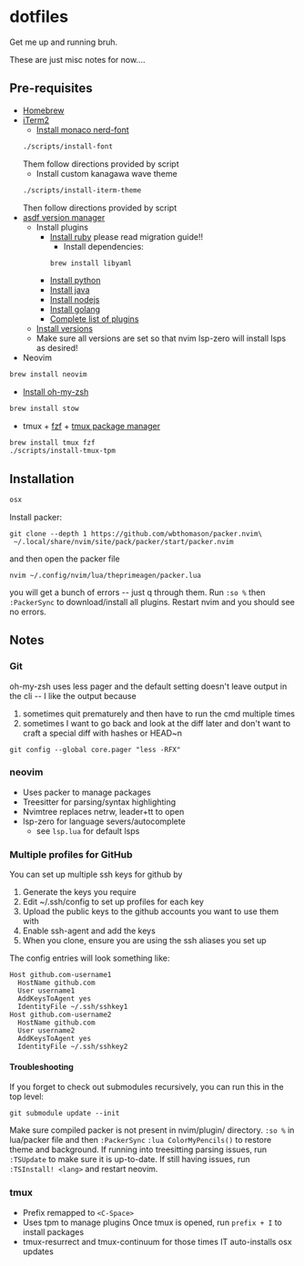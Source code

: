 # dotfiles
Get me up and running bruh.

These are just misc notes for now....

## Pre-requisites

* [Homebrew](https://docs.brew.sh/Installation)
* [iTerm2](https://iterm2.com/downloads.html)
    * [Install monaco nerd-font](https://github.com/Karmenzind/monaco-nerd-fonts)
    ```zsh
    ./scripts/install-font
    ```
    Them follow directions provided by script
    * Install custom kanagawa wave theme
    ```zsh
    ./scripts/install-iterm-theme
    ```
    Then follow directions provided by script
* [asdf version manager](https://asdf-vm.com/guide/getting-started.html)
    * Install plugins
        * [Install ruby](https://github.com/asdf-vm/asdf-ruby) please read migration guide!!
            * Install dependencies:
            ```zsh
            brew install libyaml
            ```
        * [Install python](https://github.com/asdf-community/asdf-python)
        * [Install java](https://github.com/halcyon/asdf-java)
        * [Install nodejs](https://github.com/asdf-vm/asdf-nodejs)
        * [Install golang](https://github.com/asdf-community/asdf-golang)
        * [Complete list of plugins](https://github.com/asdf-vm/asdf-plugins?tab=readme-ov-file)
    * [Install versions](https://asdf-vm.com/manage/versions.html)
    * Make sure all versions are set so that nvim lsp-zero will install lsps as desired!
* Neovim
```zsh
brew install neovim
```
* [Install oh-my-zsh](https://ohmyz.sh/#install)
```zsh
brew install stow
```
* tmux + [fzf](https://github.com/junegunn/fzf) + [tmux package manager](https://github.com/tmux-plugins/tpm)
```
brew install tmux fzf
./scripts/install-tmux-tpm
```

## Installation

```zsh
osx
```

Install packer:
```
git clone --depth 1 https://github.com/wbthomason/packer.nvim\
 ~/.local/share/nvim/site/pack/packer/start/packer.nvim
```
and then open the packer file
```
nvim ~/.config/nvim/lua/theprimeagen/packer.lua
```
you will get a bunch of errors -- just q through them.
Run `:so %` then `:PackerSync` to download/install all plugins.
Restart nvim and you should see no errors.

## Notes

### Git

oh-my-zsh uses less pager and the default setting doesn't leave output in the cli -- I like the output because
1. sometimes quit prematurely and then have to run the cmd multiple times
2. sometimes I want to go back and look at the diff later and don't want to craft a special diff with hashes or HEAD~n

```
git config --global core.pager "less -RFX"
```

### neovim

- Uses packer to manage packages
- Treesitter for parsing/syntax highlighting
- Nvimtree replaces netrw, leader+tt to open
- lsp-zero for language severs/autocomplete
    - see `lsp.lua` for default lsps

### Multiple profiles for GitHub

You can set up multiple ssh keys for github by
1. Generate the keys you require
2. Edit ~/.ssh/config to set up profiles for each key
3. Upload the public keys to the github accounts you want to use them with
4. Enable ssh-agent and add the keys
5. When you clone, ensure you are using the ssh aliases you set up

The config entries will look something like:
```
Host github.com-username1
  HostName github.com
  User username1
  AddKeysToAgent yes
  IdentityFile ~/.ssh/sshkey1
Host github.com-username2
  HostName github.com
  User username2
  AddKeysToAgent yes
  IdentityFile ~/.ssh/sshkey2
```

#### Troubleshooting

If you forget to check out submodules recursively, you can run this in the top level:
```
git submodule update --init
```
Make sure compiled packer is not present in nvim/plugin/ directory.
`:so %` in lua/packer file and then `:PackerSync`
`:lua ColorMyPencils()` to restore theme and background.
If running into treesitting parsing issues, run `:TSUpdate` to make sure it is up-to-date.
If still having issues, run `:TSInstall! <lang>` and restart neovim.

### tmux

- Prefix remapped to `<C-Space>`
- Uses tpm to manage plugins
Once tmux is opened, run `prefix + I` to install packages
- tmux-resurrect and tmux-continuum for those times IT auto-installs osx updates
